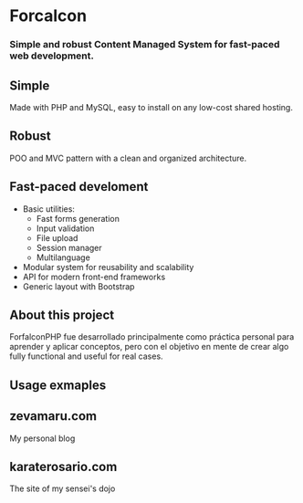 # Forcalcon

### Simple and robust Content Managed System for fast-paced web development.

## Simple
Made with PHP and MySQL, easy to install on any low-cost shared hosting.

## Robust
POO and MVC pattern with a clean and organized architecture.

## Fast-paced develoment
- Basic utilities:
	- Fast forms generation
	- Input validation
	- File upload
	- Session manager
	- Multilanguage
- Modular system for reusability and scalability
- API for modern front-end frameworks
- Generic layout with Bootstrap
	
## About this project
ForfalconPHP fue desarrollado principalmente como práctica personal para aprender y aplicar conceptos, pero con el objetivo en mente de crear algo fully functional and useful for real cases.

## Usage exmaples
## zevamaru.com
My personal blog

## karaterosario.com
The site of my sensei's dojo
